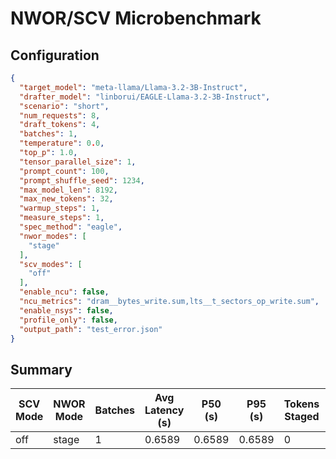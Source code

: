 # NWOR/SCV Microbenchmark

## Configuration

```json
{
  "target_model": "meta-llama/Llama-3.2-3B-Instruct",
  "drafter_model": "linborui/EAGLE-Llama-3.2-3B-Instruct",
  "scenario": "short",
  "num_requests": 8,
  "draft_tokens": 4,
  "batches": 1,
  "temperature": 0.0,
  "top_p": 1.0,
  "tensor_parallel_size": 1,
  "prompt_count": 100,
  "prompt_shuffle_seed": 1234,
  "max_model_len": 8192,
  "max_new_tokens": 32,
  "warmup_steps": 1,
  "measure_steps": 1,
  "spec_method": "eagle",
  "nwor_modes": [
    "stage"
  ],
  "scv_modes": [
    "off"
  ],
  "enable_ncu": false,
  "ncu_metrics": "dram__bytes_write.sum,lts__t_sectors_op_write.sum",
  "enable_nsys": false,
  "profile_only": false,
  "output_path": "test_error.json"
}
```

## Summary

| SCV Mode | NWOR Mode | Batches | Avg Latency (s) | P50 (s) | P95 (s) | Tokens Staged | Tokens Committed | Writes Saved % | Avg Accepted/window | Acceptance Ratio |
| --- | --- | --- | --- | --- | --- | --- | --- | --- | --- | --- |
| off | stage | 1 | 0.6589 | 0.6589 | 0.6589 | 0 | 0 | 0.00 | 0.14 | 0.04 |